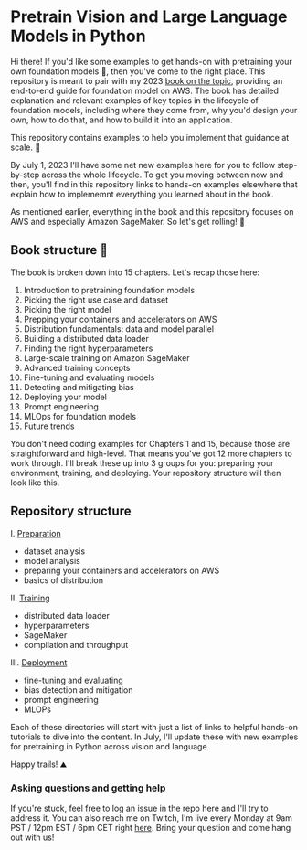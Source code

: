 # Pretrain Vision and Large Language Models in Python
Hi there! If you'd like some examples to get hands-on with pretraining your own foundation models 🧠, then you've come to the right place. This repository is meant to pair with my 2023 [book on the topic](https://bit.ly/dist-train-book), providing an end-to-end guide for foundation model on AWS. The book has detailed explanation and relevant examples of key topics in the lifecycle of foundation models, including where they come from, why you'd design your own, how to do that, and how to build it into an application.

This repository contains examples to help you implement that guidance at scale. 🚀

By July 1, 2023 I'll have some net new examples here for you to follow step-by-step across the whole lifecycle. To get you moving between now and then, you'll find in this repository links to hands-on examples elsewhere that explain how to implememnt everything you learned about in the book.

As mentioned earlier, everything in the book and this repository focuses on AWS and especially Amazon SageMaker. So let's get rolling! 🎸

## Book structure 📖
The book is broken down into 15 chapters. Let's recap those here:
1. Introduction to pretraining foundation models
2. Picking the right use case and dataset
3. Picking the right model
4. Prepping your containers and accelerators on AWS
5. Distribution fundamentals: data and model parallel
6. Building a distributed data loader
7. Finding the right hyperparameters
8. Large-scale training on Amazon SageMaker
9. Advanced training concepts
10. Fine-tuning and evaluating models
11. Detecting and mitigating bias
12. Deploying your model
13. Prompt engineering
14. MLOps for foundation models
15. Future trends

You don't need coding examples for Chapters 1 and 15, because those are straightforward and high-level. That means you've got 12 more chapters to work through. I'll break these up into 3 groups for you: preparing your environment, training, and deploying. Your repository structure will then look like this.

## Repository structure 
I. [Preparation](https://github.com/PacktPublishing/Pretrain-Vision-and-Large-Language-Models-in-Python/tree/main/preparation)
- dataset analysis
- model analysis
- preparing your containers and accelerators on AWS
- basics of distribution

II. [Training](https://github.com/PacktPublishing/Pretrain-Vision-and-Large-Language-Models-in-Python/tree/main/training)
- distributed data loader
- hyperparameters
- SageMaker
- compilation and throughput

III. [Deployment](https://github.com/PacktPublishing/Pretrain-Vision-and-Large-Language-Models-in-Python/tree/main/deployment)
- fine-tuning and evaluating
- bias detection and mitigation
- prompt engineering
- MLOPs 

Each of these directories will start with just a list of links to helpful hands-on tutorials to dive into the content. In July, I'll update these with new examples for pretraining in Python across vision and language. 

Happy trails! ⛰️

### Asking questions and getting help
If you're stuck, feel free to log an issue in the repo here and I'll try to address it. You can also reach me on Twitch, I'm live every Monday at 9am PST / 12pm EST / 6pm CET right [here](https://www.twitch.tv/aws/schedule). Bring your question and come hang out with us!
